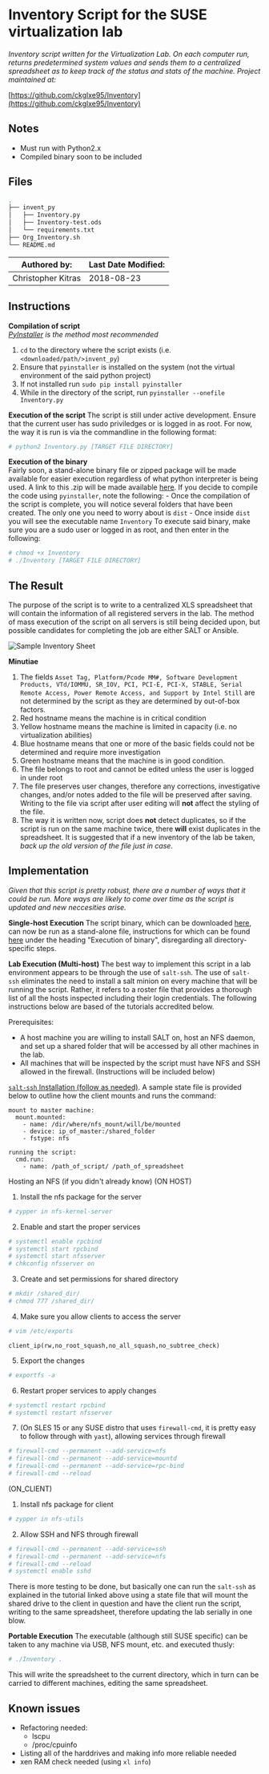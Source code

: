 Inventory Script for the SUSE virtualization lab
================================================

_Inventory script written for the Virtualization Lab. On each computer run, returns predetermined system values and sends them to a centralized spreadsheet as to keep track of the status and stats of the machine. Project maintained at:_

[https://github.com/ckglxe95/Inventory](https://github.com/ckglxe95/Inventory)

Notes
-------------
- Must run with Python2.x
- Compiled binary soon to be included

Files
-------------
```bash
.
├── invent_py
│   ├── Inventory.py
│   ├── Inventory-test.ods
│   └── requirements.txt
├── Org_Inventory.sh
└── README.md  
```

|   Authored by:   |   Last Date Modified:   |
|   ------------   |   -------------------   |
|   Christopher Kitras     |   2018-08-23  |

Instructions
-------------
**Compilation of script**  
_[PyInstaller](https://pypi.org/project/PyInstaller/) is the method most recommended_
1. `cd` to the directory where the script exists (i.e. `<downloaded/path/>invent_py`)
2. Ensure that `pyinstaller` is installed on the system (not the virtual environment of the said python project)
3. If not installed run `sudo pip install pyinstaller`
4. While in the directory of the script, run `pyinstaller --onefile Inventory.py`

**Execution of the script**
The script is still under active development. Ensure that the current user has sudo priviledges or is logged in as root. For now, the way it is run is via the commandline in the following format:


```bash
# python2 Inventory.py [TARGET FILE DIRECTORY]
```

**Execution of the binary**  
Fairly soon, a stand-alone binary file or zipped package will be made available for easier execution regardless of what python interpreter is being used. A link to this .zip will be made available [here](https://github.com/ckglxe95/Inventory/tree/master/invent_py/bin). If you decide to compile the code using `pyinstaller`, note the following:
    - Once the compilation of the script is complete, you will notice several folders that have been created. The only one you need to worry about is `dist`
    - Once inside `dist` you will see the executable name `Inventory`
To execute said binary, make sure you are a sudo user or logged in as root, and then enter in the following:
```bash
# chmod +x Inventory
# ./Inventory [TARGET FILE DIRECTORY]
```

The Result
-------------
The purpose of the script is to write to a centralized XLS spreadsheet that will contain the information of all registered servers in the lab. The method of mass execution of the script on all servers is still being decided upon, but possible candidates for completing the job are either SALT or Ansible. 

![Sample Inventory Sheet](https://raw.githubusercontent.com/ckglxe95/Inventory/master/Sample.png "Sample Inventory Sheet")

**Minutiae**  
1. The fields `Asset Tag, Platform/Pcode MM#, Software Development Products, VTd/IOMMU, SR_IOV, PCI, PCI-E, PCI-X, STABLE, Serial Remote Access, Power Remote Access, and Support by Intel Still` are not determined by the script as they are determined by out-of-box factors.
2. Red hostname means the machine is in critical condition
3. Yellow hostname means the machine is limited in capacity (i.e. no virtualization abilities)
4. Blue hostname means that one or more of the basic fields could not be determined and require more investigation
5. Green hostname means that the machine is in good condition.
6. The file belongs to root and cannot be edited unless the user is logged in under root
7. The file preserves user changes, therefore any corrections, investigative changes, and/or notes added to the file will be preserved after saving. Writing to the file via script after user editing will **not** affect the styling of the file.
8. The way it is written now, script does **not** detect duplicates, so if the script is run on the same machine twice, there **will** exist duplicates in the spreadsheet. It is suggested that if a new inventory of the lab be taken, _back up the old version of the file just in case_.


Implementation
-------------
_Given that this script is pretty robust, there are a number of ways that it could be run. More ways are likely to come over time as the script is updated and new neccesities arise._

**Single-host Execution**
The script binary, which can be downloaded [here](https://github.com/ckglxe95/Inventory/tree/master/invent_py/bin), can now be run as a stand-alone file, instructions for which can be found [here](https://github.com/ckglxe95/Inventory/blob/master/README.md#instructions) under the heading "Execution of binary", disregarding all directory-specific steps.

**Lab Execution (Multi-host)**
The best way to implement this script in a lab environment appears to be through the use of `salt-ssh`. The use of `salt-ssh` eliminates the need to install a salt minion on every machine that will be running the script. Rather, it refers to a roster file that provides a thorough list of all the hosts inspected including their login credentials. The following instructions below are based of the tutorials accredited below.

Prerequisites:
- A host machine you are willing to install SALT on, host an NFS daemon, and set up a shared folder that will be accessed by all other machines in the lab.
- All machines that will be inspected by the script must have NFS and SSH allowed in the firewall. (Instructions will be included below)

[`salt-ssh` Installation (follow as needed)](https://www.sunayu.com/how-to-use-saltstack-salt-ssh/). A sample state file is provided below to outline how the client mounts and runs the command:

```sls
mount to master machine:
  mount.mounted:
    - name: /dir/where/nfs_mount/will/be/mounted
    - device: ip_of_master:/shared_folder
    - fstype: nfs
    
running the script:
  cmd.run:
    - name: /path_of_script/ /path_of_spreadsheet
```

Hosting an NFS (if you didn't already know)
(ON HOST)
1. Install the nfs package for the server
```bash
# zypper in nfs-kernel-server
```
2. Enable and start the proper services
```bash
# systemctl enable rpcbind
# systemctl start rpcbind
# systemctl start nfsserver
# chkconfig nfsserver on
```
3. Create and set permissions for shared directory
```bash
# mkdir /shared_dir/
# chmod 777 /shared_dir/
```
4. Make sure you allow clients to access the server
```bash
# vim /etc/exports
```
```vim
client_ip(rw,no_root_squash,no_all_squash,no_subtree_check)
```
5. Export the changes
```bash
# exportfs -a
```
6. Restart proper services to apply changes
```bash
# systemctl restart rpcbind
# systemctl restart nfsserver
```
7. (On SLES 15 or any SUSE distro that uses `firewall-cmd`, it is pretty easy to follow through with `yast`), allowing services through firewall
```bash
# firewall-cmd --permanent --add-service=nfs
# firewall-cmd --permanent --add-service=mountd
# firewall-cmd --permanent --add-service=rpc-bind
# firewall-cmd --reload
```

(ON_CLIENT)
1. Install nfs package for client
```bash
# zypper in nfs-utils
```
2. Allow SSH and NFS through firewall
```bash
# firewall-cmd --permanent --add-service=ssh
# firewall-cmd --permanent --add-service=nfs
# firewall-cmd --reload
# systemctl enable sshd
```

There is more testing to be done, but basically one can run the `salt-ssh` as explained in the tutorial linked above using a state file that will mount the shared drive to the client in question and have the client run the script, writing to the same spreadsheet, therefore updating the lab serially in one blow.

**Portable Execution**
The executable (although still SUSE specific) can be taken to any machine via USB, NFS mount, etc. and executed thusly:
```bash
# ./Inventory .
```
This will write the spreadsheet to the current directory, which in turn can be carried to different machines, editing the same spreadsheet.

Known issues
-------------
- Refactoring needed:
    - lscpu
    - /proc/cpuinfo
- Listing all of the harddrives and making info more reliable needed
- xen RAM check needed (using `xl info`)
